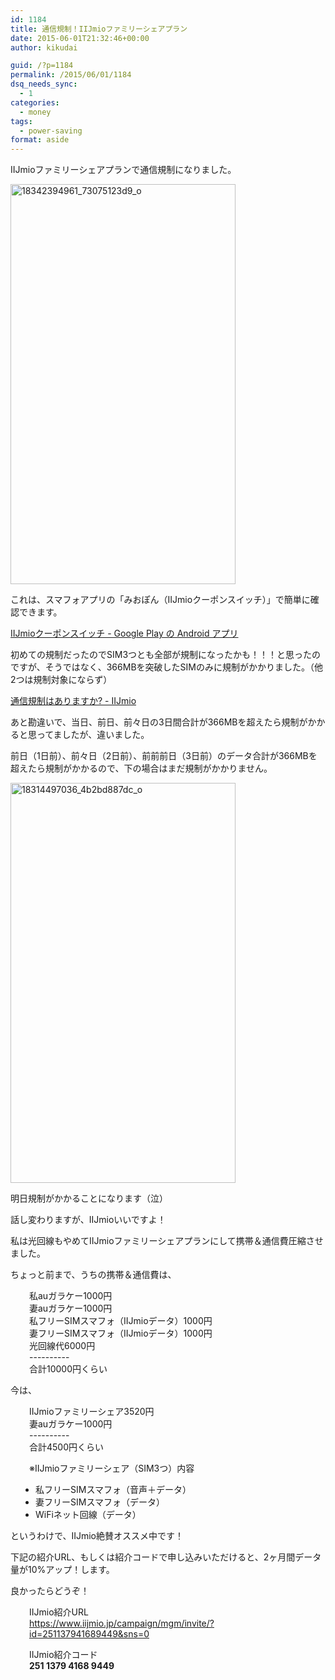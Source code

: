 ```yaml
---
id: 1184
title: 通信規制！IIJmioファミリーシェアプラン
date: 2015-06-01T21:32:46+00:00
author: kikudai

guid: /?p=1184
permalink: /2015/06/01/1184
dsq_needs_sync:
  - 1
categories:
  - money
tags:
  - power-saving
format: aside
---
```

IIJmioファミリーシェアプランで通信規制になりました。

<a title="IIJmio通信規制, on Flickr" href="https://www.flickr.com/photos/125776803@N07/18154683250" target="_blank"><img src="https://c4.staticflickr.com/8/7728/18154683250_c78def0451_z.jpg" alt="18342394961_73075123d9_o" width="360" height="640" /></a>
  
<!--more-->

これは、スマフォアプリの「みおぽん（IIJmioクーポンスイッチ）」で簡単に確認できます。

<a href="https://play.google.com/store/apps/details?id=jp.ad.iij.couponswitch&hl=ja" target="_blank">IIJmioクーポンスイッチ - Google Play の Android アプリ</a>

初めての規制だったのでSIM3つとも全部が規制になったかも！！！と思ったのですが、そうではなく、366MBを突破したSIMのみに規制がかかりました。（他2つは規制対象にならず）

<a href="https://help.iijmio.jp/app/answers/detail/a_id/61/related/1" target="_blank">通信規制はありますか? - IIJmio</a>

あと勘違いで、当日、前日、前々日の3日間合計が366MBを超えたら規制がかかると思ってましたが、違いました。

前日（1日前）、前々日（2日前）、前前前日（3日前）のデータ合計が366MBを超えたら規制がかかるので、下の場合はまだ規制がかかりません。

<a title="IIJmio明日から通信規制（泣）, on Flickr" href="https://www.flickr.com/photos/125776803@N07/18154683160" target="_blank"><img src="https://c1.staticflickr.com/9/8830/18154683160_8a8c70656a_z.jpg" alt="18314497036_4b2bd887dc_o" width="360" height="640" /></a>

明日規制がかかることになります（泣）

話し変わりますが、IIJmioいいですよ！

私は光回線もやめてIIJmioファミリーシェアプランにして携帯＆通信費圧縮させました。

ちょっと前まで、うちの携帯＆通信費は、

<p style="padding-left: 30px;">
  私auガラケー1000円<br /> 妻auガラケー1000円<br /> 私フリーSIMスマフォ（IIJmioデータ）1000円<br /> 妻フリーSIMスマフォ（IIJmioデータ）1000円<br /> 光回線代6000円<br /> ----------<br /> 合計10000円くらい
</p>

今は、

<p style="padding-left: 30px;">
  IIJmioファミリーシェア3520円<br /> 妻auガラケー1000円<br /> ----------<br /> 合計4500円くらい
</p>

<p style="padding-left: 30px;">
  ※IIJmioファミリーシェア（SIM3つ）内容
</p>

<ul style="padding-left: 40px;">
  <li>
    私フリーSIMスマフォ（音声＋データ）
  </li>
  <li>
    妻フリーSIMスマフォ（データ）
  </li>
  <li>
    WiFiネット回線（データ）
  </li>
</ul>

というわけで、IIJmio絶賛オススメ中です！

下記の紹介URL、もしくは紹介コードで申し込みいただけると、2ヶ月間データ量が10%アップ！します。

良かったらどうぞ！

<p style="padding-left: 30px;">
  IIJmio紹介URL<br /> <a href="https://www.iijmio.jp/campaign/mgm/invite/?id=251137941689449&sns=0" target="_blank">https://www.iijmio.jp/campaign/mgm/invite/?id=251137941689449&sns=0</a>
</p>

<p style="padding-left: 30px;">
  IIJmio紹介コード<br /> <strong>251 1379 4168 9449</strong>
</p>